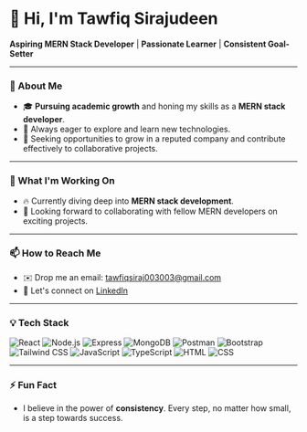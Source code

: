 # 👋 Hi, I'm Tawfiq Sirajudeen

**Aspiring MERN Stack Developer** | **Passionate Learner** | **Consistent Goal-Setter**

---

### 🌟 About Me
- 🎓 **Pursuing academic growth** and honing my skills as a **MERN stack developer**.
- 🚀 Always eager to explore and learn new technologies.
- 💼 Seeking opportunities to grow in a reputed company and contribute effectively to collaborative projects.

---

### 🌱 What I'm Working On
- 🔥 Currently diving deep into **MERN stack development**.
- 💬 Looking forward to collaborating with fellow MERN developers on exciting projects.

---

### 📫 How to Reach Me
- ✉️ Drop me an email: [tawfiqsiraj003003@gmail.com](mailto:tawfiqsiraj003003@gmail.com)
- 💬 Let's connect on [LinkedIn](https://www.linkedin.com/in/tawfiqsirajudeen2527/)

---

### 💡 Tech Stack
![React](https://img.shields.io/badge/React-20232A?style=for-the-badge&logo=react&logoColor=61DAFB)
![Node.js](https://img.shields.io/badge/Node.js-339933?style=for-the-badge&logo=nodedotjs&logoColor=white)
![Express](https://img.shields.io/badge/Express.js-404D59?style=for-the-badge&logo=express&logoColor=white)
![MongoDB](https://img.shields.io/badge/MongoDB-4EA94B?style=for-the-badge&logo=mongodb&logoColor=white)
![Postman](https://img.shields.io/badge/Postman-FF6C37?style=for-the-badge&logo=postman&logoColor=white)
![Bootstrap](https://img.shields.io/badge/Bootstrap-563D7C?style=for-the-badge&logo=bootstrap&logoColor=white)
![Tailwind CSS](https://img.shields.io/badge/Tailwind_CSS-38B2AC?style=for-the-badge&logo=tailwind-css&logoColor=white)
![JavaScript](https://img.shields.io/badge/JavaScript-323330?style=for-the-badge&logo=javascript&logoColor=F7DF1E)
![TypeScript](https://img.shields.io/badge/TypeScript-007ACC?style=for-the-badge&logo=typescript&logoColor=white)
![HTML](https://img.shields.io/badge/HTML5-E34F26?style=for-the-badge&logo=html5&logoColor=white)
![CSS](https://img.shields.io/badge/CSS3-1572B6?style=for-the-badge&logo=css3&logoColor=white)


---

### ⚡ Fun Fact
- I believe in the power of **consistency**. Every step, no matter how small, is a step towards success.
